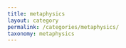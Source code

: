 ```yaml
---
title: metaphysics
layout: category
permalink: /categories/metaphysics/
taxonomy: metaphysics
---
```


